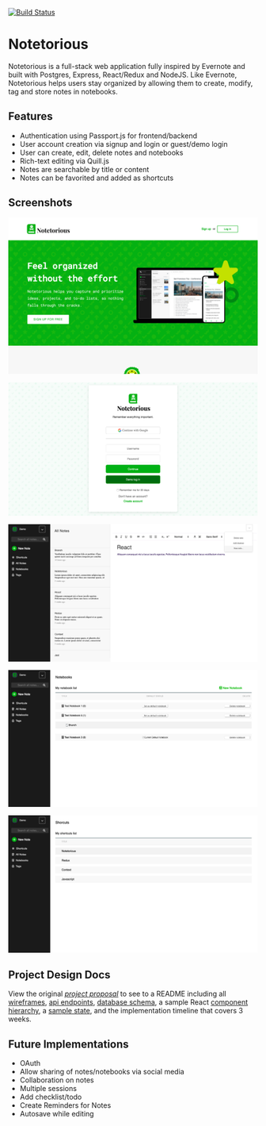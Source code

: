 [![Build Status](https://travis-ci.org/SurgamSurgam/Notetorious.svg?branch=master)](https://travis-ci.org/SurgamSurgam/Notetorious)

# Notetorious

Notetorious is a full-stack web application fully inspired by Evernote and built with Postgres, Express, React/Redux and NodeJS. Like Evernote, Notetorious helps users stay organized by allowing them to create, modify, tag and store notes in notebooks.

## Features

- Authentication using Passport.js for frontend/backend
- User account creation via signup and login or guest/demo login
- User can create, edit, delete notes and notebooks
- Rich-text editing via Quill.js
- Notes are searchable by title or content
- Notes can be favorited and added as shortcuts

## Screenshots

![Notetorious](./docs/images/notetorious-landing-page.png "landing")

![Notetorious](./docs/images/notetorious-login-page.png "login")

![Notetorious](./docs/images/notetorious-all-notes-page.png "all notes")

![Notetorious](./docs/images/notetorious-notebooks-page.png "notebooks")

![Notetorious](./docs/images/notetorious-shortcuts-page.png "shortcuts")

## Project Design Docs

View the original _[project proposal](./original-readme.md)_ to see to a README including all [wireframes](./wireframes), [api endpoints](./api-endpoints.md), [database schema](./schema.md), a sample React [component hierarchy](./component-hierarchy.md), a [sample state](./sample-state.md), and the implementation timeline that covers 3 weeks.

## Future Implementations

- OAuth
- Allow sharing of notes/notebooks via social media
- Collaboration on notes
- Multiple sessions
- Add checklist/todo
- Create Reminders for Notes
- Autosave while editing
